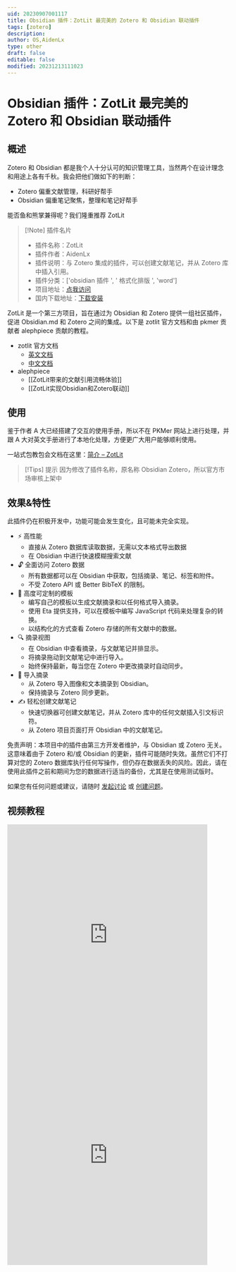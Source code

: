 ```yaml
---
uid: 20230907001117
title: Obsidian 插件：ZotLit 最完美的 Zotero 和 Obsidian 联动插件
tags: [zotero]
description: 
author: OS,AidenLx
type: other
draft: false
editable: false
modified: 20231213111023
---
```


# Obsidian 插件：ZotLit 最完美的 Zotero 和 Obsidian 联动插件

## 概述

Zotero 和 Obsidian 都是我个人十分认可的知识管理工具，当然两个在设计理念和用途上各有千秋。我会把他们做如下的判断：

- Zotero 偏重文献管理，科研好帮手
- Obsidian 偏重笔记聚焦，整理和笔记好帮手

能否鱼和熊掌兼得呢？我们隆重推荐 ZotLit

> [!Note] 插件名片
> - 插件名称：ZotLit
> - 插件作者：AidenLx
> - 插件说明：与 Zotero 集成的插件，可以创建文献笔记，并从 Zotero 库中插入引用。
> - 插件分类：['obsidian 插件 ', ' 格式化排版 ', 'word']
> - 项目地址：[点我访问](https://github.com/PKM-er/obsidian-zotlit)
> - 国内下载地址：[下载安装](https://pkmer.cn/products/plugin/pluginMarket/?obsidian-zotlit)

ZotLit 是一个第三方项目，旨在通过为 Obsidian 和 Zotero 提供一组社区插件，促进 Obsidian.md 和 Zotero 之间的集成。以下是 zotlit 官方文档和由 pkmer 贡献者 alephpiece 贡献的教程。

- zotlit 官方文档
	- [英文文档](https://obzt.aidenlx.top/)
	- [中文文档](https://obzt.aidenlx.top/zh-CN/)
- alephpiece
	- [[ZotLit带来的文献引用流畅体验]]
	- [[ZotLit实现Obsidian和Zotero联动]]

## 使用

鉴于作者 A 大已经搭建了交互的使用手册，所以不在 PKMer 网站上进行处理，并跟 A 大对英文手册进行了本地化处理，方便更广大用户能够顺利使用。

一站式包教包会文档在这里：[简介 – ZotLit](https://zotlit.aidenlx.top/zh-CN)

> [!Tips] 提示
> 因为修改了插件名称，原名称 Obsidian Zotero，所以官方市场审核上架中

## 效果&特性

此插件仍在积极开发中，功能可能会发生变化，且可能未完全实现。

- ⚡️ 高性能
	- 直接从 Zotero 数据库读取数据，无需以文本格式导出数据
	- 在 Obsidian 中进行快速模糊搜索文献
- 🔓 全面访问 Zotero 数据
	- 所有数据都可以在 Obsidian 中获取，包括摘录、笔记、标签和附件。
	- 不受 Zotero API 或 Better BibTeX 的限制。
- 🔨 高度可定制的模板
	- 编写自己的模板以生成文献摘录和以任何格式导入摘录。
	- 使用 Eta 提供支持，可以在模板中编写 JavaScript 代码来处理复杂的转换。
	- 以结构化的方式查看 Zotero 存储的所有文献中的数据。
- 🔍 摘录视图
	- 在 Obsidian 中查看摘录，与文献笔记并排显示。
	- 将摘录拖动到文献笔记中进行导入。
	- 始终保持最新，每当您在 Zotero 中更改摘录时自动同步。
- 📝 导入摘录
	- 从 Zotero 导入图像和文本摘录到 Obsidian。
	- 保持摘录与 Zotero 同步更新。
- ✍️ 轻松创建文献笔记
	- 快速切换器可创建文献笔记，并从 Zotero 库中的任何文献插入引文标识符。
	- 从 Zotero 项目页面打开 Obsidian 中的文献笔记。

免责声明：本项目中的插件由第三方开发者维护，与 Obsidian 或 Zotero 无关。这意味着由于 Zotero 和/或 Obsidian 的更新，插件可能随时失效。虽然它们不打算对您的 Zotero 数据库执行任何写操作，但仍存在数据丢失的风险。因此，请在使用此插件之前和期间为您的数据进行适当的备份，尤其是在使用测试版时。

如果您有任何问题或建议，请随时 [发起讨论](https://github.com/PKM-er/obsidian-zotlit/discussions/new/choose) 或 [创建问题](https://github.com/PKM-er/obsidian-zotlit/issues/new)。

## 视频教程

<iframe src="https://player.bilibili.com/player.html?aid=964486961&bvid=BV1gH4y1k7gz&cid=1354499856&p=1&autoplay=false" scrolling="no" border="0" frameborder="no" framespacing="0" allowfullscreen="true" width="90%" height="500"> </iframe>

<iframe src="https://player.bilibili.com/player.html?aid=1403444421&bvid=BV18r421G7Fg&cid=1511572800&p=1&autoplay=false" scrolling="no" border="0" frameborder="no" framespacing="0" allowfullscreen="true" width="90%" height="500"> </iframe>